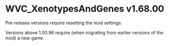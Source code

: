 # WVC_XenotypesAndGenes v1.68.00
 
Pre-release versions require resetting the mod settings.

Versions above 1.00.96 require (when migrating from earlier versions of the mod) a new game.